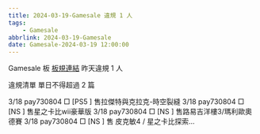```yaml
---
title: 2024-03-19-Gamesale 違規 1 人
tags:
    - Gamesale
abbrlink: 2024-03-19-Gamesale
date: Gamesale-2024-03-19 12:00:00
---
```

Gamesale 板 [板規連結](https://www.ptt.cc/bbs/Gossiping/M.1637425085.A.07D.html)
昨天違規 1 人
<!-- more -->

違規清單
單日不得超過 2 篇

3/18 pay730804 □ [PS5 ] 售拉傑特與克拉克-時空裂縫
3/18 pay730804 □ [NS  ] 售星之卡比wii豪華版
3/18 pay730804 □ [NS  ] 售路易吉洋樓3/瑪利歐奧德賽
3/18 pay730804 □ [NS  ] 售 皮克敏4 / 星之卡比探索…
